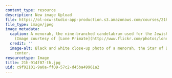 ```yaml
---
content_type: resource
description: New image Upload
file: https://ol-ocw-studio-app-production.s3.amazonaws.com/courses/21h-914-jewish-history-from-biblical-to-modern-times-fall-2007/c9f921019a0aff0957c2d45ba49961a2_21h-914f07-th.jpg
file_type: image/jpeg
image_metadata:
  caption: A menorah, the nine-branched candelabrum used for the Jewish holiday Hanukkah.
    (Image courtesy of [Lone Primate](http://www.flickr.com/photos/loneprimate/).)
  credit: ''
  image-alt: Black and white close-up photo of a menorah, the Star of David in its
    center.
resourcetype: Image
title: 21h-914f07-th.jpg
uid: c9f92101-9a0a-ff09-57c2-d45ba49961a2
---
```

